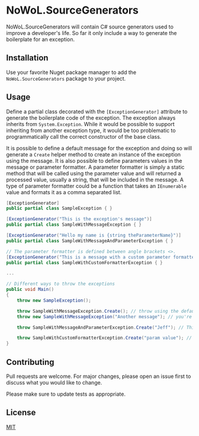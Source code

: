 # NoWoL.SourceGenerators

NoWoL.SourceGenerators will contain C# source generators used to improve a developer's life. So far it only include a way to generate the boilerplate for an exception.

## Installation

Use your favorite Nuget package manager to add the `NoWoL.SourceGenerators` package to your project.

## Usage

Define a partial class decorated with the `[ExceptionGenerator]` attribute to generate the boilerplate code of the exception. The exception always inherits from `System.Exception`. While it would be possible to support inheriting from another exception type, it would be too problematic to programmatically call the correct constructor of the base class.

It is possible to define a default message for the exception and doing so will generate a `Create` helper method to create an instance of the exception using the message. It is also possible to define parameters values in the message or parameter formatter. A parameter formatter is simply a static method that will be called using the parameter value and will returned a processed value, usually a string, that will be included in the message.  A type of parameter formatter could be a function that takes an `IEnumerable` value and formats it as a comma separated list.

```csharp
[ExceptionGenerator]
public partial class SampleException { }

[ExceptionGenerator("This is the exception's message")]
public partial class SampleWithMessageException { }

[ExceptionGenerator("Hello my name is {string theParameterName}")]
public partial class SampleWithMessageAndParameterException { }

// The parameter formatter is defined between angle brackets <>.
[ExceptionGenerator("This is a message with a custom parameter formatter {<SomeNameSpace.SomeClass.SomeStaticMethod>string theParameterName}")]
public partial class SampleWithCustomFormatterException { }

...

// Different ways to throw the exceptions
public void Main()
{
    throw new SampleException();

    throw SampleWithMessageException.Create(); // throw using the default message
    throw new SampleWithMessageException("Another message"); // you're not limited to the default message, you can redefine it at runtime

    throw SampleWithMessageAndParameterException.Create("Jeff"); // This will generate the message 'Hello my name is Jeff'

    throw SampleWithCustomFormatterException.Create("param value"); // This is similar to the previous line however the value will be modified by the formatter before being included in the message
}
```

## Contributing
Pull requests are welcome. For major changes, please open an issue first to discuss what you would like to change.

Please make sure to update tests as appropriate.

## License
[MIT](https://choosealicense.com/licenses/mit/)